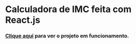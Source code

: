 # Calculadora de IMC feita com React.js

### <a href="https://jeanwisotscki.github.io/imc-react/">Clique aqui</a> para ver o projeto em funcionamento.
